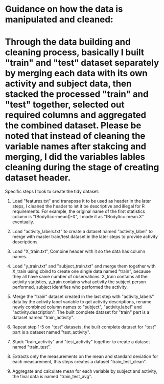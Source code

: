 Guidance on how the data is manipulated and cleaned:
========================================================

Through the data building and cleaning  process, basically I built "train" and "test" dataset separately by merging each data with its own activity and subject data, then stacked the processed "train" and "test" together, selected out required columns and aggregated the combined dataset. Please be noted that instead of cleaning the variable names after stakcing and merging, I did the variables lables cleaning during the stage of creating dataset header.
========================================================
Specific steps I took to create the tidy dataset:

1. Load "features.txt" and transpose it to be used as header in the later steps, I cleaned the header to let it be descriptive and illegal for R requirements. For example, the original name of the first statistics column is "tBodyAcc-mean()-X", I made it as "tBodyAcc.mean.X" eventually. 

2. Load "activity_labels.txt" to create a dataset named "activity_label" to merge with master train/test dataset in the later steps to provide activity descriptions.

3. Load "X_train.txt", Combine header with it so the data has column names. 

4. Load "y_train.txt" and "subject_train.txt" and merge them together with X_train using cbind to create one single data named "train", because they all have same number of observations. X_train contains all the activity statistics, y_train contains what activity the subject person performed, subject identifies who performed the activity.

5. Merge the "train" dataset created in the last step with "activity_labels" data by the activity label variable to get activity descriptions, rename newly combined column names to "subject", "activity.label" and "activity.description". The built complete dataset for "train" part is a dataset named "train_activity".

6. Repeat step 1-5 on "test" datasets, the built complete dataset for "test" part is a dataset named "test_activity".

7. Stack "train_activity" and "test_activity" together to create a dataset named "train_test".

8. Extracts only the measurements on the mean and standard deviation 
for each measurement, this steps creates a dataset "train_test_clean".

9. Aggregate and calculate mean for each variable by subject and activity, the final data is named "train_test_avg".
